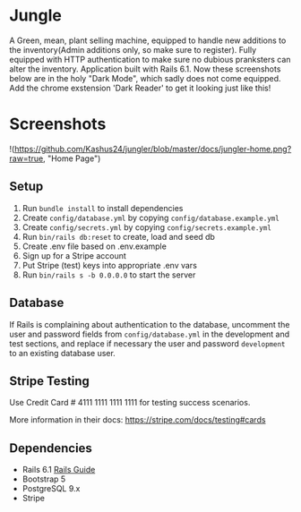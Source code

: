 # Jungle
A Green, mean, plant selling machine, equipped to handle new additions to the inventory(Admin additions only, so make sure to register). Fully equipped with HTTP authentication to make sure no dubious pranksters can alter the inventory. Application built with Rails 6.1. Now these screenshots below are in the holy "Dark Mode", which sadly does not come equipped. Add the chrome exstension 'Dark Reader' to get it looking just like this!


# Screenshots
!(https://github.com/Kashus24/jungler/blob/master/docs/jungler-home.png?raw=true, "Home Page")

## Setup

1. Run `bundle install` to install dependencies
2. Create `config/database.yml` by copying `config/database.example.yml`
3. Create `config/secrets.yml` by copying `config/secrets.example.yml`
4. Run `bin/rails db:reset` to create, load and seed db
5. Create .env file based on .env.example
6. Sign up for a Stripe account
7. Put Stripe (test) keys into appropriate .env vars
8. Run `bin/rails s -b 0.0.0.0` to start the server

## Database

If Rails is complaining about authentication to the database, uncomment the user and password fields from `config/database.yml` in the development and test sections, and replace if necessary the user and password `development` to an existing database user.

## Stripe Testing

Use Credit Card # 4111 1111 1111 1111 for testing success scenarios.

More information in their docs: <https://stripe.com/docs/testing#cards>

## Dependencies

- Rails 6.1 [Rails Guide](http://guides.rubyonrails.org/v6.1/)
- Bootstrap 5
- PostgreSQL 9.x
- Stripe
